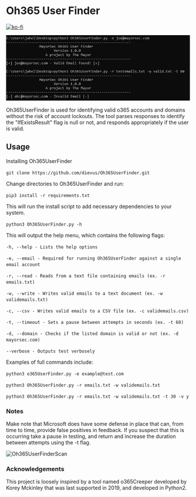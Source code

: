 # Oh365 User Finder

[![ko-fi](https://ko-fi.com/img/githubbutton_sm.svg)](https://ko-fi.com/M4M03Q2JN)

![Oh365UserFinder](/images/Oh365UserFinder.png)

Oh365UserFinder is used for identifying valid o365 accounts and domains without the risk of account lockouts.  The tool parses responses to identify the "IfExistsResult" flag is null or not, and responds appropriately if the user is valid.  

## Usage
Installing Oh365UserFinder

```git clone https://github.com/dievus/Oh365UserFinder.git```

Change directories to Oh365UserFinder and run:

```pip3 install -r requirements.txt```

This will run the install script to add necessary dependencies to your system.

```python3 Oh365UserFinder.py -h```

This will output the help menu, which contains the following flags:

```-h, --help - Lists the help options```

```-e, --email - Required for running Oh365UserFinder against a single email account```

```-r, --read - Reads from a text file containing emails (ex. -r emails.txt)```

```-w, --write - Writes valid emails to a text document (ex. -w validemails.txt)```

```-c, --csv - Writes valid emails to a CSV file (ex. -c validemails.csv)```

```-t, --timeout - Sets a pause between attempts in seconds (ex. -t 60)```

```-d, --domain - Checks if the listed domain is valid or not (ex. -d mayorsec.com)```

```--verbose - Outputs test verbosely```

Examples of full commands include:

```python3 o365UserFinder.py -e example@test.com```

```python3 Oh365UserFinder.py -r emails.txt -w validemails.txt```

```python3 Oh365UserFinder.py -r emails.txt -w validemails.txt -t 30 -v y```


### Notes
Make note that Microsoft does have some defense in place that can, from time to time, provide false positives in feedback.  If you suspect that this is occurring take a pause in testing, and return and increase the duration between attempts using the -t flag.

![Oh365UserFinderScan](/images/o365UserFinderscan.png)

### Acknowledgements
This project is loosely inspired by a tool named o365Creeper developed by Korey Mckinley that was last supported in 2019, and developed in Python2.  
